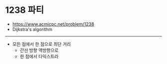 # 1238 파티

- https://www.acmicpc.net/problem/1238
- Dijkstra's algorithm
---
- 모든 점에서 한 점으로 최단 거리
    - 간선 방향 역방향으로
    - 한 점에서 다익스트라
